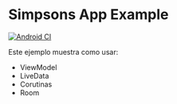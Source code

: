 # Simpsons App Example

[![Android CI](https://github.com/wjforero/SimpsonsVM0411/actions/workflows/android.yml/badge.svg)](https://github.com/wjforero/SimpsonsVM0411/actions/workflows/android.yml)

Este ejemplo muestra como usar:

- ViewModel
- LiveData
- Corutinas
- Room
